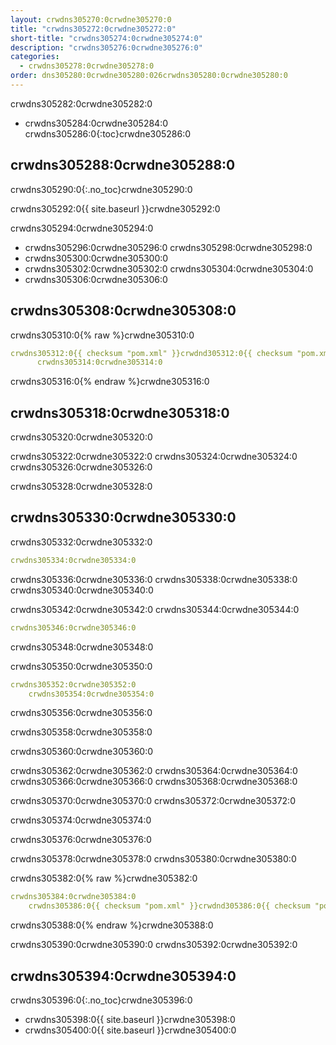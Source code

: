```yaml
---
layout: crwdns305270:0crwdne305270:0
title: "crwdns305272:0crwdne305272:0"
short-title: "crwdns305274:0crwdne305274:0"
description: "crwdns305276:0crwdne305276:0"
categories:
  - crwdns305278:0crwdne305278:0
order: dns305280:0crwdne305280:026crwdns305280:0crwdne305280:0
---
```


crwdns305282:0crwdne305282:0

* crwdns305284:0crwdne305284:0
crwdns305286:0{:toc}crwdne305286:0

## crwdns305288:0crwdne305288:0
crwdns305290:0{:.no_toc}crwdne305290:0

crwdns305292:0{{ site.baseurl }}crwdne305292:0

crwdns305294:0crwdne305294:0

* crwdns305296:0crwdne305296:0 crwdns305298:0crwdne305298:0
* crwdns305300:0crwdne305300:0
* crwdns305302:0crwdne305302:0 crwdns305304:0crwdne305304:0
* crwdns305306:0crwdne305306:0


## crwdns305308:0crwdne305308:0

crwdns305310:0{% raw %}crwdne305310:0
```yaml
crwdns305312:0{{ checksum "pom.xml" }}crwdnd305312:0{{ checksum "pom.xml" }}crwdne305312:0 
      crwdns305314:0crwdne305314:0    
```
crwdns305316:0{% endraw %}crwdne305316:0

## crwdns305318:0crwdne305318:0

crwdns305320:0crwdne305320:0

crwdns305322:0crwdne305322:0 crwdns305324:0crwdne305324:0 crwdns305326:0crwdne305326:0

crwdns305328:0crwdne305328:0

## crwdns305330:0crwdne305330:0

crwdns305332:0crwdne305332:0

```yaml
crwdns305334:0crwdne305334:0
```

crwdns305336:0crwdne305336:0 crwdns305338:0crwdne305338:0 crwdns305340:0crwdne305340:0

crwdns305342:0crwdne305342:0 crwdns305344:0crwdne305344:0

```yaml
crwdns305346:0crwdne305346:0
```

crwdns305348:0crwdne305348:0

crwdns305350:0crwdne305350:0

```yaml
crwdns305352:0crwdne305352:0
    crwdns305354:0crwdne305354:0
```

crwdns305356:0crwdne305356:0

crwdns305358:0crwdne305358:0

crwdns305360:0crwdne305360:0

crwdns305362:0crwdne305362:0 crwdns305364:0crwdne305364:0 crwdns305366:0crwdne305366:0 crwdns305368:0crwdne305368:0

<div class="alert alert-info" role="alert">
  crwdns305370:0crwdne305370:0 crwdns305372:0crwdne305372:0
</div>

crwdns305374:0crwdne305374:0

crwdns305376:0crwdne305376:0

crwdns305378:0crwdne305378:0 crwdns305380:0crwdne305380:0

crwdns305382:0{% raw %}crwdne305382:0
```yaml
crwdns305384:0crwdne305384:0
    crwdns305386:0{{ checksum "pom.xml" }}crwdnd305386:0{{ checksum "pom.xml" }}crwdne305386:0
```
crwdns305388:0{% endraw %}crwdne305388:0

crwdns305390:0crwdne305390:0 crwdns305392:0crwdne305392:0

## crwdns305394:0crwdne305394:0
crwdns305396:0{:.no_toc}crwdne305396:0

- crwdns305398:0{{ site.baseurl }}crwdne305398:0
- crwdns305400:0{{ site.baseurl }}crwdne305400:0
